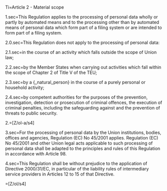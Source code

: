 Ti=Article 2 - Material scope

1.sec=This Regulation applies to the processing of personal data wholly or partly by automated means and to the processing other than by automated means of personal data which form part of a filing system or are intended to form part of a filing system.

2.0.sec=This Regulation does not apply to the processing of personal data:

2.1.sec=in the course of an activity which falls outside the scope of Union law;

2.2.sec=by the Member States when carrying out activities which fall within the scope of Chapter 2 of Title V of the TEU;

2.3.sec=by a {_natural_person} in the course of a purely personal or household activity;

2.4.sec=by competent authorities for the purposes of the prevention, investigation, detection or prosecution of criminal offences, the execution of criminal penalties, including the safeguarding against and the prevention of threats to public security.

2.=[Z/ol-a/s4]

3.sec=For the processing of personal data by the Union institutions, bodies, offices and agencies, Regulation (EC) No 45/2001 applies. Regulation (EC) No 45/2001 and other Union legal acts applicable to such processing of personal data shall be adapted to the principles and rules of this Regulation in accordance with Article 98.

4.sec=This Regulation shall be without prejudice to the application of Directive 2000/31/EC, in particular of the liability rules of intermediary service providers in Articles 12 to 15 of that Directive.

=[Z/ol/s4]
